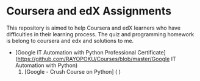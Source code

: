 # Coursera and edX Assignments

This repository is aimed to help Coursera and edX learners who have difficulties in their learning process.
The quiz and programming homework is belong to coursera and edx and solutions to me.

* [Google IT Automation with Python Professional Certificate](https://github.com/RAYOPOKU/Courses/blob/master/Google IT Automation with Python)
  1. [Google - Crush Course on Python] ( )
